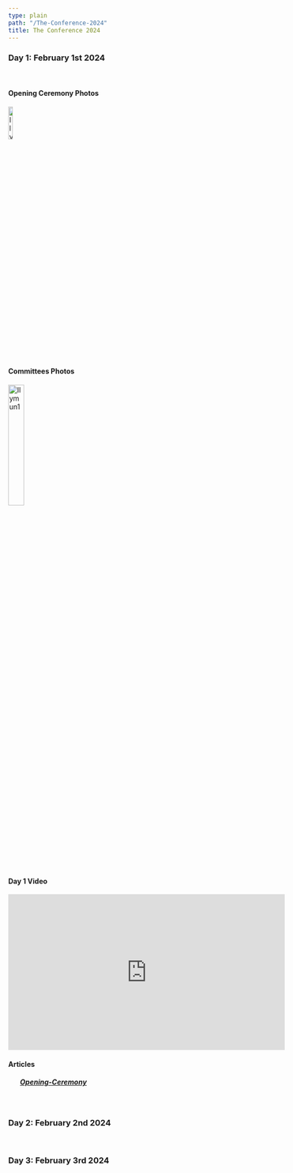 ```yaml
---
type: plain
path: "/The-Conference-2024"
title: The Conference 2024
---
```


<h3>Day 1: February 1st 2024</h3>
<br>

<h4>Opening Ceremony Photos</h4>
<img src="https://ilymun.org/images/Ilymun1.png" alt="Ilymun2" style="width: 13%;"/>
<br>

<h4>Committees Photos</h4>
<img src="https://ilymun.org/images/Ilymun2.png" alt="Ilymun1" style="width: 25%"/>
<br>

<h4>Day 1 Video</h4>

<iframe width="560" height="315" src="https://www.youtube.com/embed/Ow2LeJfoes8?si=SJA3UQQCggwVj3x_" title="YouTube video player" frameborder="0" allow="accelerometer; autoplay; clipboard-write; encrypted-media; gyroscope; picture-in-picture; web-share" allowfullscreen style="position: relative;"></iframe><br>

<h4>Articles</h4>
<ul>
<h5><a href="https://ilymun.org/images/Opening-Ceremony.pdf" download="Opening-Ceremony.pdf"><b>Opening-Ceremony</b></a></h5>
</ul>
<br>
<h3>Day 2: February 2nd 2024</h3>
<br>

<h3>Day 3: February 3rd 2024</h3>
<br>



